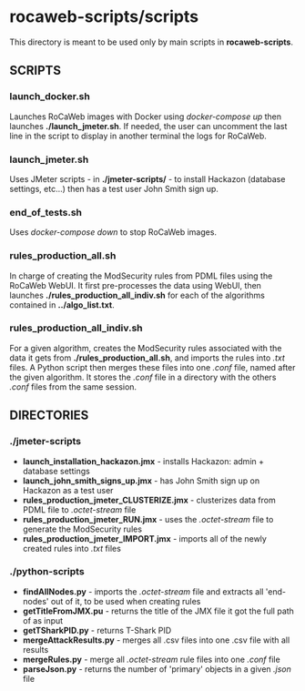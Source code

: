 # rocaweb-scripts/scripts

This directory is meant to be used only by main scripts in **rocaweb-scripts**. 

## SCRIPTS

### **launch_docker.sh**
Launches RoCaWeb images with Docker using *docker-compose up* then launches **./launch_jmeter.sh**.
If needed, the user can uncomment the last line in the script to display in another terminal the logs for RoCaWeb. 
### **launch_jmeter.sh**
Uses JMeter scripts - in **./jmeter-scripts/** - to install Hackazon (database settings, etc...) then has a test user John Smith sign up.
### **end_of_tests.sh**
Uses *docker-compose down* to stop RoCaWeb images.
### **rules_production_all.sh**
In charge of creating the ModSecurity rules from PDML files using the RoCaWeb WebUI. It first pre-processes the data using WebUI, then launches **./rules_production_all_indiv.sh** for each of the algorithms contained in **../algo_list.txt**.
### **rules_production_all_indiv.sh**
For a given algorithm, creates the ModSecurity rules associated with the data it gets from **./rules_production_all.sh**, and imports the rules into *.txt* files. A Python script then merges these files into one *.conf* file, named after the given algorithm. 
It stores the *.conf* file in a directory with the others *.conf* files from the same session. 

## DIRECTORIES

### **./jmeter-scripts**
* **launch_installation_hackazon.jmx** - installs Hackazon: admin + database settings
* **launch_john_smith_signs_up.jmx** - has John Smith sign up on Hackazon as a test user
* **rules_production_jmeter_CLUSTERIZE.jmx** - clusterizes data from PDML file to *.octet-stream* file
* **rules_production_jmeter_RUN.jmx** - uses the *.octet-stream* file to generate the ModSecurity rules
* **rules_production_jmeter_IMPORT.jmx** - imports all of the newly created rules into *.txt* files

### **./python-scripts**
* **findAllNodes.py** - imports the *.octet-stream* file and extracts all 'end-nodes' out of it, to be used when creating rules
* **getTitleFromJMX.pu** - returns the title of the JMX file it got the full path of as input
* **getTSharkPID.py** - returns T-Shark PID
* **mergeAttackResults.py** - merges all .csv files into one .csv file with all results
* **mergeRules.py** - merge all *.octet-stream* rule files into one *.conf* file
* **parseJson.py** - returns the number of 'primary' objects in a given *.json* file

